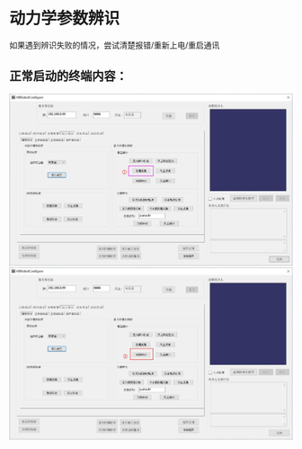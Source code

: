 # 动力学参数辨识

如果遇到辨识失败的情况，尝试清楚报错/重新上电/重启通讯

正常启动的终端内容：
---
![](https://github.com/UCAS-IAMT/Co_Robot_EtherCAT/blob/main/dynamic/11.jpg)
![](https://github.com/UCAS-IAMT/Co_Robot_EtherCAT/blob/main/dynamic/22.jpg)
